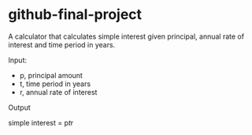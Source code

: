 # github-final-project
A calculator that calculates simple interest given principal, annual rate of interest and time period in years.

Input:
   - p, principal amount
   - t, time period in years 
   - r, annual rate of interest
      
Output

   simple interest = p*t*r
